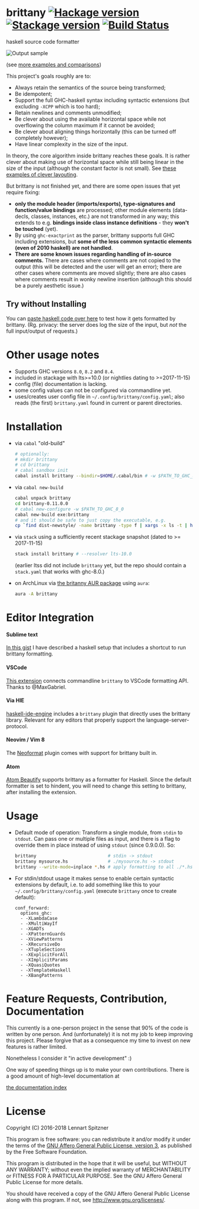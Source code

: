 # brittany [![Hackage version](https://img.shields.io/hackage/v/brittany.svg?label=Hackage)](https://hackage.haskell.org/package/brittany) [![Stackage version](https://www.stackage.org/package/brittany/badge/lts?label=Stackage)](https://www.stackage.org/package/brittany) [![Build Status](https://secure.travis-ci.org/lspitzner/brittany.svg?branch=master)](http://travis-ci.org/lspitzner/brittany) 
haskell source code formatter

![Output sample](https://github.com/lspitzner/brittany/raw/master/brittany-sample.gif)

(see [more examples and comparisons](/doc/showcases))

This project's goals roughly are to:

- Always retain the semantics of the source being transformed;
- Be idempotent;
- Support the full GHC-haskell syntax including syntactic extensions
  (but excluding `-XCPP` which is too hard);
- Retain newlines and comments unmodified;
- Be clever about using the available horizontal space while not overflowing
  the column maximum if it cannot be avoided;
- Be clever about aligning things horizontally (this can be turned off
  completely however);
- Have linear complexity in the size of the input.

In theory, the core algorithm inside brittany reaches these goals. It is rather
clever about making use of horizontal space while still being linear in the
size of the input (although the constant factor is not small). See
[these examples of clever layouting](/doc/showcases/Layout_Interactions.md).

But brittany is not finished yet, and there are some open issues that yet
require fixing:

- **only the module header (imports/exports), type-signatures and
  function/value bindings** are processed;
  other module elements (data-decls, classes, instances, etc.)
  are not transformed in any way; this extends to e.g. **bindings inside class
  instance definitions** - they **won't be touched** (yet).
- By using `ghc-exactprint` as the parser, brittany supports full GHC 
  including extensions, but **some of the less common syntactic elements
  (even of 2010 haskell) are not handled**.
- **There are some known issues regarding handling of in-source comments.**
  There are cases where comments are not copied to the output (this will
  be detected and the user will get an error); there are other cases where
  comments are moved slightly; there are also cases where comments result in
  wonky newline insertion (although this should be a purely aesthetic issue.)

## Try without Installing

You can [paste haskell code over here](https://hexagoxel.de/brittany/)
to test how it gets formatted by brittany. (Rg. privacy: the server does
log the size of the input, but _not_ the full input/output of requests.)

# Other usage notes

- Supports GHC versions `8.0`, `8.2` and `8.4`.
- included in stackage with lts>=10.0 (or nightlies dating to >=2017-11-15)
- config (file) documentation is lacking.
- some config values can not be configured via commandline yet.
- uses/creates user config file in `~/.config/brittany/config.yaml`;
  also reads (the first) `brittany.yaml` found in current or parent
  directories.

# Installation

- via `cabal` "old-build"

    ~~~~.sh
    # optionally:
    # mkdir brittany
    # cd brittany
    # cabal sandbox init
    cabal install brittany --bindir=$HOME/.cabal/bin # -w $PATH_TO_GHC_8_0
    ~~~~

- via `cabal new-build`

    ~~~~.sh
    cabal unpack brittany
    cd brittany-0.11.0.0
    # cabal new-configure -w $PATH_TO_GHC_8_0
    cabal new-build exe:brittany
    # and it should be safe to just copy the executable, e.g.
    cp `find dist-newstyle/ -name brittany -type f | xargs -x ls -t | head -n1` $HOME/.cabal/bin/
    ~~~~

- via `stack` using a sufficiently recent stackage snapshot (dated to >= 2017-11-15)

    ~~~~.sh
    stack install brittany # --resolver lts-10.0
    ~~~~

    (earlier ltss did not include `brittany` yet, but the repo should contain a
    `stack.yaml` that works with ghc-8.0.)

- on ArchLinux via [the britanny AUR package](https://aur.archlinux.org/packages/brittany/)
  using `aura`:
    ~~~~.sh
    aura -A brittany
    ~~~~

# Editor Integration

#### Sublime text
  [In this gist](https://gist.github.com/lspitzner/097c33177248a65e7657f0c6d0d12075)
  I have described a haskell setup that includes a shortcut to run brittany formatting.
#### VSCode
  [This extension](https://marketplace.visualstudio.com/items?itemName=MaxGabriel.brittany)
  connects commandline `brittany` to VSCode formatting API. Thanks to @MaxGabriel.
#### Via HIE
  [haskell-ide-engine](https://github.com/haskell/haskell-ide-engine)
  includes a `brittany` plugin that directly uses the brittany library.
  Relevant for any editors that properly support the language-server-protocol.
#### Neovim / Vim 8
  The [Neoformat](https://github.com/sbdchd/neoformat) plugin comes with support for
  brittany built in.
#### Atom
  [Atom Beautify](https://atom.io/packages/atom-beautify) supports brittany as a formatter for Haskell. Since the default formatter is set to hindent, you will need to change this setting to brittany, after installing the extension.

# Usage

- Default mode of operation: Transform a single module, from `stdin` to `stdout`.
  Can pass one or multiple files as input, and there is a flag to override them
  in place instead of using `stdout` (since 0.9.0.0). So:
  
    ~~~~ .sh
    brittany                           # stdin -> stdout
    brittany mysource.hs               # ./mysource.hs -> stdout
    brittany --write-mode=inplace *.hs # apply formatting to all ./*.hs inplace
    ~~~~
    
- For stdin/stdout usage it makes sense to enable certain syntactic extensions
  by default, i.e. to add something like this to your
  `~/.config/brittany/config.yaml` (execute `brittany` once to create default):

    ~~~~
    conf_forward:
      options_ghc:
      - -XLambdaCase
      - -XMultiWayIf
      - -XGADTs
      - -XPatternGuards
      - -XViewPatterns
      - -XRecursiveDo
      - -XTupleSections
      - -XExplicitForAll
      - -XImplicitParams
      - -XQuasiQuotes
      - -XTemplateHaskell
      - -XBangPatterns
    ~~~~

# Feature Requests, Contribution, Documentation

This currently is a one-person project in the sense that 90% of the code is
written by one person. And (unfortunately) it is not my job to keep improving
this project. Please forgive that as a consequence my time to invest on new
features is rather limited.

Nonetheless I consider it "in active development" :)

One way of speeding things up is to make your own contributions. There is
a good amount of high-level documentation at

[the documentation index](doc/implementation/index.md)

# License

Copyright (C) 2016-2018 Lennart Spitzner

This program is free software: you can redistribute it and/or modify
it under the terms of the
[GNU Affero General Public License, version 3](http://www.gnu.org/licenses/agpl-3.0.html),
as published by the Free Software Foundation.

This program is distributed in the hope that it will be useful,
but WITHOUT ANY WARRANTY; without even the implied warranty of
MERCHANTABILITY or FITNESS FOR A PARTICULAR PURPOSE.  See the
GNU Affero General Public License for more details.

You should have received a copy of the GNU Affero General Public License
along with this program.  If not, see <http://www.gnu.org/licenses/>.
